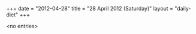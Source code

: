 +++
date = "2012-04-28"
title = "28 April 2012 (Saturday)"
layout = "daily-diet"
+++


\<no entries\>
